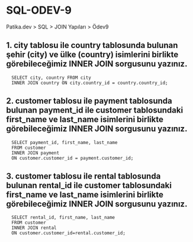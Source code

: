 # SQL-ODEV-9
Patika.dev > SQL > JOIN Yapıları > Ödev9

## 1. city tablosu ile country tablosunda bulunan şehir (city) ve ülke (country) isimlerini birlikte görebileceğimiz INNER JOIN sorgusunu yazınız.

      SELECT city, country FROM city
      INNER JOIN country ON city.country_id = country.country_id;

## 2. customer tablosu ile payment tablosunda bulunan payment_id ile customer tablosundaki first_name ve last_name isimlerini birlikte görebileceğimiz INNER JOIN sorgusunu yazınız.

      SELECT payment_id, first_name, last_name
      FROM customer
      INNER JOIN payment
      ON customer.customer_id = payment.customer_id;

## 3. customer tablosu ile rental tablosunda bulunan rental_id ile customer tablosundaki first_name ve last_name isimlerini birlikte görebileceğimiz INNER JOIN sorgusunu yazınız.

      SELECT rental_id, first_name, last_name
      FROM customer
      INNER JOIN rental
      ON customer.customer_id=rental.customer_id;
